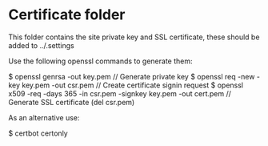 # Certificate folder

This folder contains the site private key and SSL certificate, these should be added to ../.settings

Use the following openssl commands to generate them:

$ openssl genrsa -out key.pem // Generate private key
$ openssl req -new -key key.pem -out csr.pem // Create certificate signin request
$ openssl x509 -req -days 365 -in csr.pem -signkey key.pem -out cert.pem // Generate SSL certificate (del csr.pem)

As an alternative use:

$ certbot certonly
